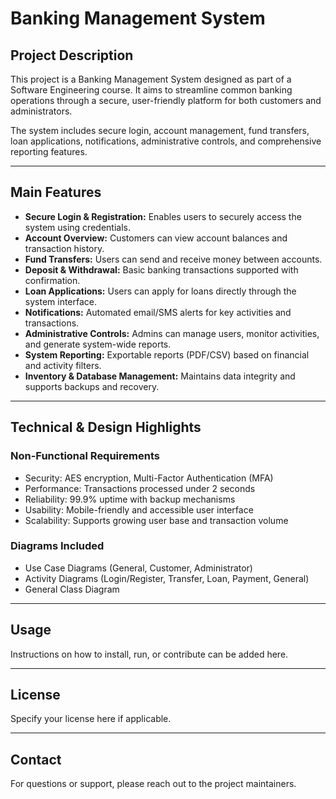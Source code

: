 # Banking Management System

## Project Description
This project is a Banking Management System designed as part of a Software Engineering course. It aims to streamline common banking operations through a secure, user-friendly platform for both customers and administrators.

The system includes secure login, account management, fund transfers, loan applications, notifications, administrative controls, and comprehensive reporting features.

---

## Main Features

- **Secure Login & Registration:** Enables users to securely access the system using credentials.
- **Account Overview:** Customers can view account balances and transaction history.
- **Fund Transfers:** Users can send and receive money between accounts.
- **Deposit & Withdrawal:** Basic banking transactions supported with confirmation.
- **Loan Applications:** Users can apply for loans directly through the system interface.
- **Notifications:** Automated email/SMS alerts for key activities and transactions.
- **Administrative Controls:** Admins can manage users, monitor activities, and generate system-wide reports.
- **System Reporting:** Exportable reports (PDF/CSV) based on financial and activity filters.
- **Inventory & Database Management:** Maintains data integrity and supports backups and recovery.

---

## Technical & Design Highlights

### Non-Functional Requirements
- Security: AES encryption, Multi-Factor Authentication (MFA)
- Performance: Transactions processed under 2 seconds
- Reliability: 99.9% uptime with backup mechanisms
- Usability: Mobile-friendly and accessible user interface
- Scalability: Supports growing user base and transaction volume

### Diagrams Included
- Use Case Diagrams (General, Customer, Administrator)
- Activity Diagrams (Login/Register, Transfer, Loan, Payment, General)
- General Class Diagram

---

## Usage
Instructions on how to install, run, or contribute can be added here.

---

## License
Specify your license here if applicable.

---

## Contact
For questions or support, please reach out to the project maintainers.
